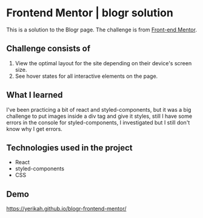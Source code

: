 # Frontend Mentor | blogr solution 
This is a solution to the Blogr page. The challenge is from [Front-end Mentor](https://www.frontendmentor.io/challenges/blogr-landing-page-EX2RLAApP).
## Challenge consists of
1. View the optimal layout for the site depending on their device's screen size.
1. See hover states for all interactive elements on the page.
## What I learned
I've been practicing a bit of react and styled-components, but it was a big challenge to put images inside a div tag and give it styles, still I have some errors in the console for styled-components, I investigated but I still don't know why I get errors.
## Technologies used in the project 
- React
- styled-components
- CSS
## Demo 
https://yerikah.github.io/blogr-frontend-mentor/
